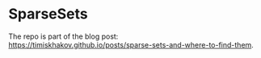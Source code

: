 # SparseSets

The repo is part of the blog post: https://timiskhakov.github.io/posts/sparse-sets-and-where-to-find-them.